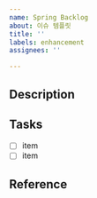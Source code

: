 ```yaml
---
name: Spring Backlog
about: 이슈 템플릿
title: ''
labels: enhancement
assignees: ''

---
```


## Description

## Tasks

- [ ] item
- [ ] item

## Reference
